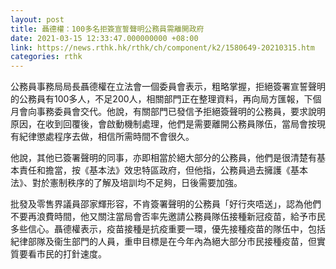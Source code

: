 ```yaml
---
layout: post
title: 聶德權：100多名拒簽宣誓聲明公務員需離開政府
date: 2021-03-15 12:33:47.000000000 +08:00
link: https://news.rthk.hk/rthk/ch/component/k2/1580649-20210315.htm
categories: rthk
---
```


公務員事務局局長聶德權在立法會一個委員會表示，粗略掌握，拒絕簽署宣誓聲明的公務員有100多人，不足200人，相關部門正在整理資料，再向局方匯報，下個月會向事務委員會交代。他說，有關部門已發信予拒絕簽聲明的公務員，要求說明原因，在收到回覆後，會啟動機制處理，他們是需要離開公務員隊伍，當局會按現有紀律懲處程序去做，相信所需時間不會很久。

他說，其他已簽署聲明的同事，亦即相當於絕大部分的公務員，他們是很清楚有基本責任和擔當，按《基本法》效忠特區政府，但他指，公務員過去擁護《基本法》、對於憲制秩序的了解及培訓均不足夠，日後需要加強。 

批發及零售界議員邵家輝形容，不肯簽署聲明的公務員「好行夾唔送」，認為他們不要再浪費時間，他又關注當局會否率先邀請公務員隊伍接種新冠疫苗，給予市民多些信心。聶德權表示，疫苗接種是抗疫重要一環，優先接種疫苗的隊伍中，包括紀律部隊及衞生部門的人員，重申目標是在今年內為絕大部分市民接種疫苗，但實質要看市民的打針速度。
